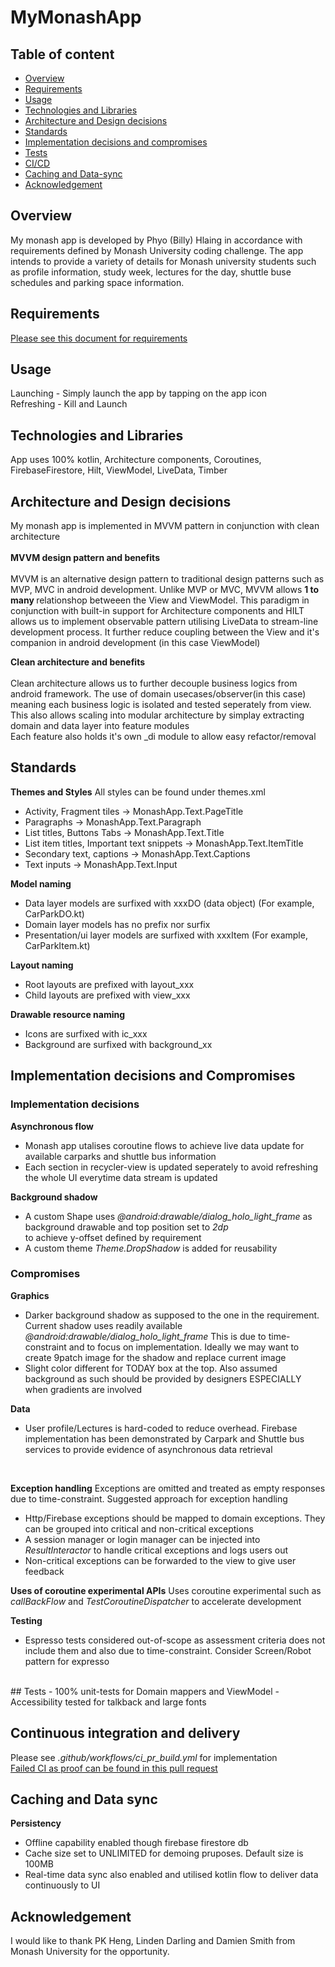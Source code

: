 # MyMonashApp
## Table of content
- [Overview](#overview)
- [Requirements](#requirements)
- [Usage](#usage)
- [Technologies and Libraries](#technologies-and-libraries)
- [Architecture and Design decisions](#architecture-and-design-decisions)
- [Standards](#standards)
- [Implementation decisions and compromises](#implementation-decisions-and-compromises)
- [Tests](#tests)
- [CI/CD](#continueous-integration-and-delivery)
- [Caching and Data-sync](#caching-and-data-sync)
- [Acknowledgement](#acknowledgement)


## Overview
My monash app is developed by Phyo (Billy) Hlaing in accordance with requirements defined by Monash University coding challenge. 
The app intends to provide a variety of details for Monash university students such as profile information, study week, lectures for the day, shuttle buse schedules
and parking space information.

## Requirements
[Please see this document for requirements](https://github.com/bhlaing/MyMonashApp/blob/master/challenge.docx)

## Usage
Launching - Simply launch the app by tapping on the app icon <br />
Refreshing - Kill and Launch 

## Technologies and Libraries 
App uses 100% kotlin, Architecture components, Coroutines, FirebaseFirestore, Hilt, ViewModel, LiveData, Timber

## Architecture and Design decisions
My monash app is implemented in MVVM pattern in conjunction with clean architecture
<br/><br/>
**MVVM design pattern and benefits**
<br/><br/>
MVVM is an alternative design pattern to traditional design patterns such as MVP, MVC in android development.
Unlike MVP or MVC, MVVM allows <b>1 to many </b> relationshop betweeen the View and ViewModel.
This paradigm in conjunction with built-in support for Architecture components and HILT allows us to 
implement observable pattern utilising LiveData to stream-line development process.
It further reduce coupling between the View and it's companion in android development (in this case ViewModel)

**Clean architecture and benefits**
<br/><br/>
Clean architecture allows us to further decouple business logics from android framework. The use of domain usecases/observer(in this case)
meaning each business logic is isolated and tested seperately from view. This also allows scaling into modular architecture by
simplay extracting domain and data layer into feature modules <br/>
Each feature also holds it's own \_di module to allow easy refactor/removal <br/> 

## Standards
**Themes and Styles**
All styles can be found under themes.xml
- Activity, Fragment tiles -> MonashApp.Text.PageTitle
- Paragraphs -> MonashApp.Text.Paragraph
- List titles, Buttons Tabs -> MonashApp.Text.Title
- List item titles, Important text snippets -> MonashApp.Text.ItemTitle
- Secondary text, captions -> MonashApp.Text.Captions
- Text inputs -> MonashApp.Text.Input

**Model naming**
- Data layer models are surfixed with xxxDO (data object) (For example, CarParkDO.kt)
- Domain layer models has no prefix nor surfix
- Presentation/ui layer models are surfixed with xxxItem (For example, CarParkItem.kt)

**Layout naming**
- Root layouts are prefixed with layout_xxx
- Child layouts are prefixed with view_xxx

**Drawable resource naming**
- Icons are surfixed with ic_xxx
- Background are surfixed with background_xx

## Implementation decisions and Compromises 
### Implementation decisions 

**Asynchronous flow**
- Monash app utalises coroutine flows to achieve live data update for available carparks and shuttle bus information
- Each section in recycler-view is updated seperately to avoid refreshing the whole UI everytime data stream is updated

**Background shadow**
- A custom Shape uses _@android:drawable/dialog_holo_light_frame_ as background drawable and top position set to _2dp_ <br/>
  to achieve y-offset defined by requirement
- A custom theme _Theme.DropShadow_ is added for reusability

### Compromises
**Graphics**
- Darker background shadow as supposed to the one in the requirement. Current shadow uses readily available _@android:drawable/dialog_holo_light_frame_
  This is due to time-constraint and to focus on implementation. Ideally we may want to create 9patch image for the shadow and replace current image
- Slight color different for TODAY box at the top. Also assumed background as such should be provided by designers ESPECIALLY when gradients are involved
  <br/>
  
**Data**
- User profile/Lectures is hard-coded to reduce overhead. Firebase implementation has been demonstrated by Carpark and Shuttle bus services to provide evidence of asynchronous data retrieval
<br/>

**Exception handling**
Exceptions are omitted and treated as empty responses due to time-constraint. Suggested approach for exception handling
   - Http/Firebase exceptions should be mapped to domain exceptions. They can be grouped into critical and non-critical exceptions
   - A session manager or login manager can be injected into _ResultInteractor_ to handle critical exceptions and logs users out
   - Non-critical exceptions can be forwarded to the view to give user feedback

**Uses of coroutine experimental APIs**
Uses coroutine experimental such as _callBackFlow_ and _TestCoroutineDispatcher_ to accelerate development
<br/>

**Testing**
- Espresso tests considered out-of-scope as assessment criteria does not include them and also due to time-constraint. Consider Screen/Robot pattern for expresso 
<br/>
## Tests
- 100% unit-tests for Domain mappers and ViewModel
- Accessibility tested for talkback and large fonts

## Continuous integration and delivery
Please see _.github/workflows/ci_pr_build.yml_ for implementation
<br />
[Failed CI as proof can be found in this pull request](https://github.com/bhlaing/MyMonashApp/pull/1)


## Caching and Data sync
**Persistency**
- Offline capability enabled though firebase firestore db
- Cache size set to UNLIMITED for demoing pruposes. Default size is 100MB
- Real-time data sync also enabled and utilised kotlin flow to deliver data continuously to UI

## Acknowledgement 
I would like to thank PK Heng, Linden Darling and Damien Smith from Monash University for the opportunity.










